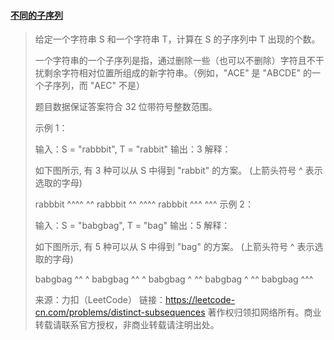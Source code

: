 #### [不同的子序列](https://leetcode-cn.com/problems/distinct-subsequences/)

> 给定一个字符串 S 和一个字符串 T，计算在 S 的子序列中 T 出现的个数。
>
> 一个字符串的一个子序列是指，通过删除一些（也可以不删除）字符且不干扰剩余字符相对位置所组成的新字符串。（例如，"ACE" 是 "ABCDE" 的一个子序列，而 "AEC" 不是）
>
> 题目数据保证答案符合 32 位带符号整数范围。
>
>  
>
> 示例 1：
>
> 输入：S = "rabbbit", T = "rabbit"
> 输出：3
> 解释：
>
> 如下图所示, 有 3 种可以从 S 中得到 "rabbit" 的方案。
> (上箭头符号 ^ 表示选取的字母)
>
> rabbbit
> ^^^^ ^^
> rabbbit
> ^^ ^^^^
> rabbbit
> ^^^ ^^^
> 示例 2：
>
> 输入：S = "babgbag", T = "bag"
> 输出：5
> 解释：
>
> 如下图所示, 有 5 种可以从 S 中得到 "bag" 的方案。 
> (上箭头符号 ^ 表示选取的字母)
>
> babgbag
> ^^ ^
> babgbag
> ^^    ^
> babgbag
> ^    ^^
> babgbag
>   ^  ^^
> babgbag
>     ^^^
>
> 来源：力扣（LeetCode）
> 链接：https://leetcode-cn.com/problems/distinct-subsequences
> 著作权归领扣网络所有。商业转载请联系官方授权，非商业转载请注明出处。



```

```

